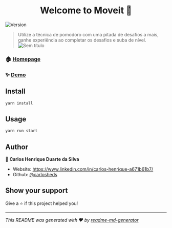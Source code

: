 <h1 align="center">Welcome to Moveit 👋</h1>
<p>
  <img alt="Version" src="https://img.shields.io/badge/version-0.1.0-blue.svg?cacheSeconds=2592000" />
</p>

> Utilize a técnica de pomodoro com uma pitada de desafios a mais, ganhe experiência ao completar os desafios e suba de nível.
![Sem título](https://user-images.githubusercontent.com/70095658/109815666-a71cc900-7c0e-11eb-9f9a-d10a5a6b9562.jpg)

### 🏠 [Homepage](https://moveit-jil8hwcyu-carlosheds.vercel.app/)

### ✨ [Demo](https://moveit-jil8hwcyu-carlosheds.vercel.app/)

## Install

```sh
yarn install
```

## Usage

```sh
yarn run start
```

## Author

👤 **Carlos Henrique Duarte da Silva**

* Website: https://www.linkedin.com/in/carlos-henrique-a671b61b7/
* Github: [@carlosheds](https://github.com/carlosheds)

## Show your support

Give a ⭐️ if this project helped you!

***
_This README was generated with ❤️ by [readme-md-generator](https://github.com/kefranabg/readme-md-generator)_

